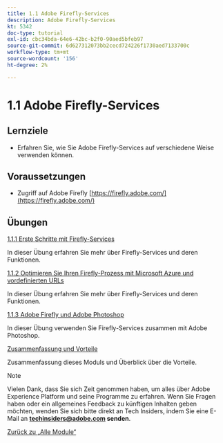 ```yaml
---
title: 1.1 Adobe Firefly-Services
description: Adobe Firefly-Services
kt: 5342
doc-type: tutorial
exl-id: cbc34bda-64e6-42bc-b2f0-90aed5bfeb97
source-git-commit: 6d627312073bb2cecd724226f1730aed7133700c
workflow-type: tm+mt
source-wordcount: '156'
ht-degree: 2%

---
```


# 1.1 Adobe Firefly-Services

## Lernziele

- Erfahren Sie, wie Sie Adobe Firefly-Services auf verschiedene Weise verwenden können.

## Voraussetzungen

- Zugriff auf Adobe Firefly [https://firefly.adobe.com/](https://firefly.adobe.com/)

## Übungen

[1.1.1 Erste Schritte mit Firefly-Services](./ex1.md)

In dieser Übung erfahren Sie mehr über Firefly-Services und deren Funktionen.

[1.1.2 Optimieren Sie Ihren Firefly-Prozess mit Microsoft Azure und vordefinierten URLs](./ex2.md)

In dieser Übung erfahren Sie mehr über Firefly-Services und deren Funktionen.

[1.1.3 Adobe Firefly und Adobe Photoshop](./ex3.md)

In dieser Übung verwenden Sie Firefly-Services zusammen mit Adobe Photoshop.

[Zusammenfassung und Vorteile](./summary.md)

Zusammenfassung dieses Moduls und Überblick über die Vorteile.

>[!NOTE]
>
>Vielen Dank, dass Sie sich Zeit genommen haben, um alles über Adobe Experience Platform und seine Programme zu erfahren. Wenn Sie Fragen haben oder ein allgemeines Feedback zu künftigen Inhalten geben möchten, wenden Sie sich bitte direkt an Tech Insiders, indem Sie eine E-Mail an **techinsiders@adobe.com senden**.

[Zurück zu „Alle Module“](../../../overview.md)
